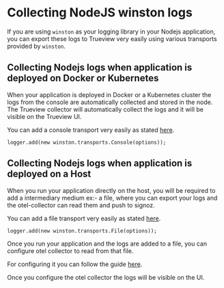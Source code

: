 # Collecting NodeJS winston logs

If you are using `winston` as your logging library in your Nodejs application, you can export these logs to Trueview very easily using various transports provided by `winston`.

## Collecting Nodejs logs when application is deployed on Docker or Kubernetes

When your application is deployed in Docker or a Kubernetes cluster the logs from the console are automatically collected and stored in the node. The Trueview collector will automatically collect the logs and it will be visible on the Trueview UI.

You can add a console transport very easily as stated <a href="https://github.com/winstonjs/winston/blob/master/docs/transports.md#console-transport" rel="noopener noreferrer nofollow" target="_blank">here</a>.

```
logger.add(new winston.transports.Console(options));
```

## Collecting Nodejs logs when application is deployed on a Host

When you run your application directly on the host, you will be required to add a intermediary medium ex:- a file, where you can export your logs and the otel-collector can read them and push to signoz.

You can add a file transport very easily as stated <a href="https://github.com/winstonjs/winston/blob/master/docs/transports.md#file-transport" rel="noopener noreferrer nofollow" target="_blank">here</a>.

```
logger.add(new winston.transports.File(options));
```

Once you run your application and the logs are added to a file, you can configure otel collector to read from that file.

For configuring it you can follow the guide [here](./collecting_application_logs_file.md#collecting-application-logs-from-log-file).

Once you configure the otel collector the logs will be visible on the UI.
